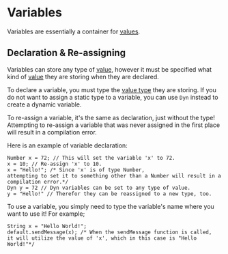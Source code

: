 # Variables
Variables are essentially a container for [values](Values.md).

## Declaration & Re-assigning
Variables can store any type of [value](Values.md), however it must be specified what kind of [value](Values.md) they are storing when they are declared.

To declare a variable, you must type the [value type](Values.md) they are storing. If you do not want to assign a static type to a variable, you can use `Dyn` instead to create a dynamic variable.

To re-assign a variable, it's the same as declaration, just without the type! Attempting to re-assign a variable that was never assigned in the first place will result in a compilation error.

Here is an example of variable declaration:
```
Number x = 72; // This will set the variable 'x' to 72.
x = 10; // Re-assign 'x' to 10.
x = "Hello!"; /* Since 'x' is of type Number, 
attempting to set it to something other than a Number will result in a compilation error.*/
Dyn y = 72 // Dyn variables can be set to any type of value.
y = "Hello!" // Therefor they can be reassigned to a new type, too.
```

To use a variable, you simply need to type the variable's name where you want to use it! For example;
```
String x = "Hello World!";
default.sendMessage(x); /* When the sendMessage function is called, 
it will utilize the value of 'x', which in this case is "Hello World!"*/
```
